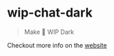 # wip-chat-dark

> Make 🚧 WIP Dark

Checkout more info on the [website](https://wip-chat-dark.netlify.com)
